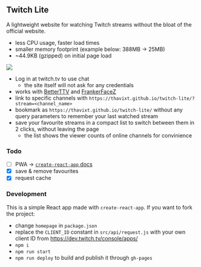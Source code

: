 ## Twitch Lite

A lightweight website for watching Twitch streams without the bloat of the official website.

- less CPU usage, faster load times
- smaller memory footprint (example below: 388MB -> 25MB)
- ~44.9KB (gzipped) on initial page load

![](https://user-images.githubusercontent.com/19637735/61996760-5f2fda80-b098-11e9-9560-f355125d383d.png)

- Log in at twitch.tv to use chat
    - the site itself will not ask for any credentials
- works with [BetterTTV](https://betterttv.com/) and [FrankerFaceZ](https://www.frankerfacez.com/)
- link to specific channels with `https://thavixt.github.io/twitch-lite/?stream=<channel_name>`
- bookmark as `https://thavixt.github.io/twitch-lite/` without any query parameters to remember your last watched stream
- save your favourite streams in a compact list to switch between them in 2 clicks, without leaving the page
  - the list shows the viewer counts of online channels for convinience

### Todo

- [ ] PWA -> [`create-react-app` docs](https://facebook.github.io/create-react-app/docs/making-a-progressive-web-app)
- [x] save & remove favourites
- [x] request  cache

### Development

This is a simple React app made with `create-react-app`. If you want to fork the project:

- change `homepage` in `package.json`
- replace the `CLIENT_ID` constant in `src/api/request.js` with your own client ID from https://dev.twitch.tv/console/apps/
- `npm i`
- `npm run start`
- `npm run deploy` to build and publish it through `gh-pages`
